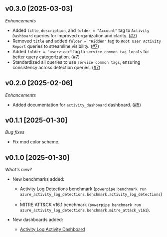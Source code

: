 ## v0.3.0 [2025-03-03]

_Enhancements_

- Added `title`, `description`, and `folder = "Account"` tag to `Activity Dashboard` queries for improved organization and clarity. ([#7](https://github.com/turbot/tailpipe-mod-azure-activity-log-detections/pull/7))
- Removed `title` and added `folder = "Hidden"` tag to `Root User Activity Report` queries to streamline visibility. ([#7](https://github.com/turbot/tailpipe-mod-azure-activity-log-detections/pull/7))
- Added `folder = "<service>"` tag to `service common tag locals` for better query categorization. ([#7](https://github.com/turbot/tailpipe-mod-azure-activity-log-detections/pull/7))
- Standardized all queries to use `service common tags`, ensuring consistency across detection queries. ([#7](https://github.com/turbot/tailpipe-mod-azure-activity-log-detections/pull/7))

## v0.2.0 [2025-02-06]

_Enhancements_

- Added documentation for `activity_dashboard` dashboard. ([#5](https://github.com/turbot/tailpipe-mod-azure-activity-log-detections/pull/5))

## v0.1.1 [2025-01-30]

_Bug fixes_

- Fix mod color scheme.

## v0.1.0 [2025-01-30]

_What's new?_

- New benchmarks added:
  - Activity Log Detections benchmark (`powerpipe benchmark run azure_activity_log_detections.benchmark.activity_log_detections`).
  - MITRE ATT&CK v16.1 benchmark (`powerpipe benchmark run azure_activity_log_detections.benchmark.mitre_attack_v161`).

- New dashboards added:
  - [Activity Log Activity Dashboard](https://hub.powerpipe.io/mods/turbot/azure_activity_log_detections/dashboards/dashboard.activity_dashboard)
